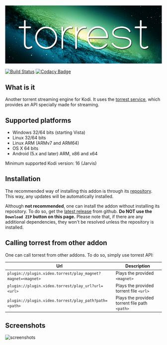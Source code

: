 ![](resources/images/torrest_banner.png)

[![Build Status](https://github.com/i96751414/plugin.video.torrest/workflows/build/badge.svg)](https://github.com/i96751414/plugin.video.torrest/actions?query=workflow%3Abuild)
[![Codacy Badge](https://app.codacy.com/project/badge/Grade/02d656339d9e4d8fb3ced0211c34c9b4)](https://www.codacy.com/gh/i96751414/plugin.video.torrest/dashboard?utm_source=github.com&amp;utm_medium=referral&amp;utm_content=i96751414/plugin.video.torrest&amp;utm_campaign=Badge_Grade)

## What is it

Another torrent streaming engine for Kodi. It uses the [torrest service](https://github.com/i96751414/torrest-cpp), which
provides an API specially made for streaming.

## Supported platforms

-   Windows 32/64 bits (starting Vista)
-   Linux 32/64 bits
-   Linux ARM (ARMv7 and ARM64)
-   OS X 64 bits
-   Android (5.x and later) ARM, x86 and x64

Minimum supported Kodi version: 16 (Jarvis)

## Installation

The recommended way of installing this addon is through its [repository](https://github.com/i96751414/repository.github#installation).
This way, any updates will be automatically installed.

Although **not recommended**, one can install the addon without installing its repository. To do so, get the
[latest release](https://github.com/i96751414/plugin.video.torrest/releases/latest) from github.
**Do NOT use the `Download ZIP` button on this page.** Please note that, if there are any additional dependencies, they
won't be resolved unless the repository is installed.

## Calling torrest from other addon

One can call torrest from other addons. To do so, simply use torrest API:

| Url                                                         | Description                                   |
|-------------------------------------------------------------|-----------------------------------------------|
| `plugin://plugin.video.torrest/play_magnet?magnet=<magnet>` | Plays the provided `<magnet>`                 |
| `plugin://plugin.video.torrest/play_url?url=<url>`          | Plays the provided torrent file `<url>`       |
| `plugin://plugin.video.torrest/play_path?path=<path>`       | Plays the provided torrent file path `<path>` |

## Screenshots

![screenshots](resources/screenshots/screenshots.gif)
